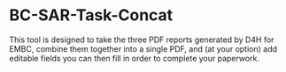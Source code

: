 # BC-SAR-Task-Concat
This tool is designed to take the three PDF reports generated by D4H for EMBC, combine them together into a single PDF, and (at your option) add editable fields you can then fill in order to complete your paperwork.
